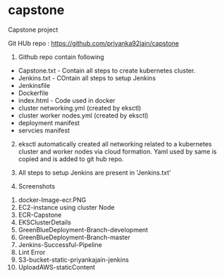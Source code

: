 # capstone
Capstone project

Git HUb repo : https://github.com/priyanka92jain/capstone

1) Github repo contain following 
 - Capstone.txt  - Contain all steps to create kubernetes cluster. 
 - Jenkins.txt   - COntain all steps to setup Jenkins 
 - Jenkinsfile   
 - Dockerfile 
 - index.html - Code used in docker 
 - cluster networking.yml  (created by eksctl)
 - cluster worker nodes.yml (created by eksctl)
 - deployment manifest 
 - servcies manifest 
 

2) eksctl automatically created all networking related to a kubernetes cluster and worker nodes via cloud formation. Yaml used by same is copied and is added to git hub repo. 
3) All steps to setup Jenkins are present in 'Jenkins.txt'

4) Screenshots
1. docker-Image-ecr.PNG
2. EC2-instance using cluster Node
3. ECR-Capstone
4. EKSClusterDetails
5. GreenBlueDeployment-Branch-development
6. GreenBlueDeployment-Branch-master
7. Jenkins-Successful-Pipeline
8. Lint Error
9. S3-bucket-static-priyankajain-jenkins
10. UploadAWS-staticContent

